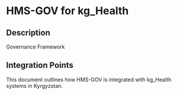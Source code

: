 # HMS-GOV for kg_Health

## Description

Governance Framework

## Integration Points

This document outlines how HMS-GOV is integrated with kg_Health systems in Kyrgyzstan.
